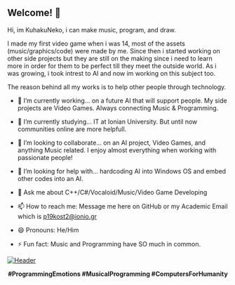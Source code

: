 ## Welcome! 👋

<!--
![GitHub Logo](https://github.githubassets.com/images/modules/logos_page/GitHub-Mark.png)
-->

Hi, im KuhakuNeko, i can make music, program, and draw.

I made my first video game when i was 14, most of the assets (music/graphics/code) were made by me.
Since then i started working on other side projects but they are still on the making since i need to learn more in order for them to be perfect till they meet the outside world. As i was growing, i took intrest to AI and now im working on this subject too.

The reason behind all my works is to help other people through technology.

<!--
**KuhakuNeko/KuhakuNeko** is a ✨ _special_ ✨ repository because its `README.md` (this file) appears on your GitHub profile.
-->

- 🔭 I’m currently working... on a future AI that will support people. My side projects are Video Games. Always connecting Music & Programming.
- 🌱 I’m currently studying... IT at Ionian University. But until now communities online are more helpfull.
- 👯 I’m looking to collaborate... on an AI project, Video Games, and anything Music related. I enjoy almost everything when working with passionate people!
- 🤔 I’m looking for help with... hardcoding AI into Windows OS and embed other codes into an AI.
- 💬 Ask me about C++/C#/Vocaloid/Music/Video Game Developing

- 📫 How to reach me: Message me here on GitHub or my Academic Email which is p19kost2@ionio.gr
- 😄 Pronouns: He/Him

- ⚡ Fun fact: Music and Programming have SO much in common.

<!--
[![HitCount](http://hits.dwyl.com/KuhakuNeko/KuhakuNeko.svg)](http://hits.dwyl.com/KuhakuNeko/KuhakuNeko)
<img src="https://www.osustuff.org/img/imageslice/2020-10-07/130273/714657.jpg" width="600px">
-->
  
[![Header](https://images-wixmp-ed30a86b8c4ca887773594c2.wixmp.com/f/10e6ad3f-a0ed-4674-a8cb-3326de75f11f/de6mhw8-cec346da-63ac-4bb8-a964-73e625342596.png/v1/fill/w_1280,h_427,q_80,strp/githubbanner_by_yozoraneko_de6mhw8-fullview.jpg?token=eyJ0eXAiOiJKV1QiLCJhbGciOiJIUzI1NiJ9.eyJzdWIiOiJ1cm46YXBwOiIsImlzcyI6InVybjphcHA6Iiwib2JqIjpbW3siaGVpZ2h0IjoiPD00MjciLCJwYXRoIjoiXC9mXC8xMGU2YWQzZi1hMGVkLTQ2NzQtYThjYi0zMzI2ZGU3NWYxMWZcL2RlNm1odzgtY2VjMzQ2ZGEtNjNhYy00YmI4LWE5NjQtNzNlNjI1MzQyNTk2LnBuZyIsIndpZHRoIjoiPD0xMjgwIn1dXSwiYXVkIjpbInVybjpzZXJ2aWNlOmltYWdlLm9wZXJhdGlvbnMiXX0.q9SG4LA8bwMSHVfeCwSxVnw9EHby2Mc_kLY3D96u7kQ "Header")]()

<p align="center">
<b>#ProgrammingEmotions #MusicalProgramming #ComputersForHumanity</b>
</p>
